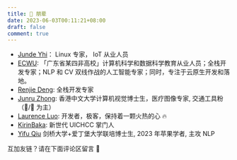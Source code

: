 ```yaml
---
title: 👯 朋辈
date: 2023-06-03T00:11:21+08:00
draft: false
comment: true
---
```


- [Junde Yhi](https://yhi.moe)： Linux 专家， IoT 从业人员
- [ECWU](https://ecwuuuuu.com/): 「广东省某四非高校」计算机科学和数据科学教育从业人员；全栈开发专家；NLP 和 CV 双线作战的人工智能专家；同时，专注于云原生开发和落地。
- [Renjie Deng](https://www.drjchn.com/): 全栈开发专家
- [Junru Zhong](https://junru.dev/): 香港中文大学计算机视觉博士生，医疗图像专家, 交通工具粉（🚄/🚌 为主）
- [Laurence Luo](https://www.lzc.app/): 开发者，极客，保持着一颗火热的心 🔥
- [KirinBaka](https://9baka.moe): 新世代 UICHCC 掌门人
- [Yifu Qiu](https://yfqiu.netlify.app/) 剑桥大学+爱丁堡大学联培博士生, 2023 年苹果学者, 主攻 NLP 


互加友链？请在下面评论区留言 🫡
